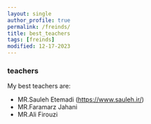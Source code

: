 ```yaml
---
layout: single
author_profile: true
permalink: /freinds/
title: best_teachers
tags: [freinds]
modified: 12-17-2023
---
```

### teachers
My best teachers are:
* MR.Sauleh Etemadi (https://www.sauleh.ir/)
* MR.Faramarz Jahani
* MR.Ali Firouzi
